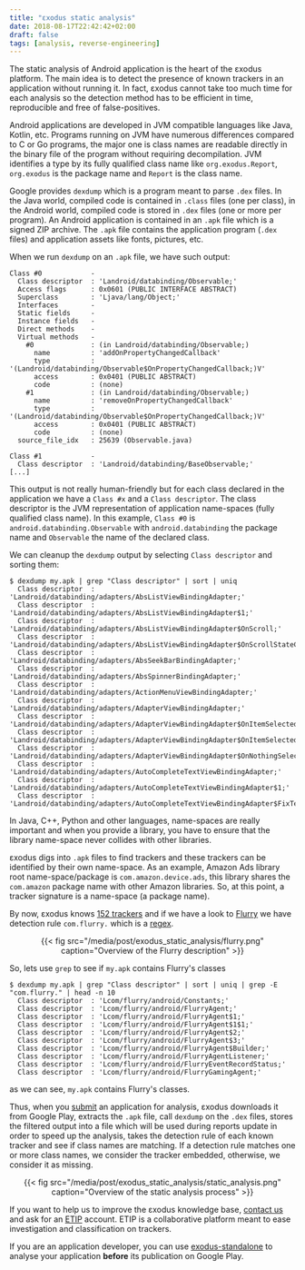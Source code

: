 ```yaml
---
title: "εxodus static analysis"
date: 2018-08-17T22:42:42+02:00
draft: false
tags: [analysis, reverse-engineering]
---
```


The static analysis of Android application is the heart of the εxodus platform. The main idea is to detect the presence of known trackers in an application without running it. In fact, εxodus cannot take too much time for each analysis so the detection method has to be efficient in time, reproducible and free of false-positives.

Android applications are developed in JVM compatible languages like Java, Kotlin, etc. Programs running on JVM have numerous differences compared to C or Go programs, the major one is class names are readable directly in the binary file of the program without requiring decompilation. JVM identifies a type by its fully qualified class name like `org.exodus.Report`, `org.exodus` is the package name and `Report` is the class name.

Google provides `dexdump` which is a program meant to parse `.dex` files. In the Java world, compiled code is contained in `.class` files (one per class), in the Android world, compiled code is stored in `.dex` files (one or more per program). An Android application is contained in an `.apk` file which is a signed ZIP archive. The `.apk` file contains the application program (`.dex` files) and application assets like fonts, pictures, etc.

When we run `dexdump` on an `.apk` file, we have such output:
```
Class #0            -
  Class descriptor  : 'Landroid/databinding/Observable;'
  Access flags      : 0x0601 (PUBLIC INTERFACE ABSTRACT)
  Superclass        : 'Ljava/lang/Object;'
  Interfaces        -
  Static fields     -
  Instance fields   -
  Direct methods    -
  Virtual methods   -
    #0              : (in Landroid/databinding/Observable;)
      name          : 'addOnPropertyChangedCallback'
      type          : '(Landroid/databinding/Observable$OnPropertyChangedCallback;)V'
      access        : 0x0401 (PUBLIC ABSTRACT)
      code          : (none)
    #1              : (in Landroid/databinding/Observable;)
      name          : 'removeOnPropertyChangedCallback'
      type          : '(Landroid/databinding/Observable$OnPropertyChangedCallback;)V'
      access        : 0x0401 (PUBLIC ABSTRACT)
      code          : (none)
  source_file_idx   : 25639 (Observable.java)

Class #1            -
  Class descriptor  : 'Landroid/databinding/BaseObservable;'
[...]
```
This output is not really human-friendly but for each class declared in the application we have a `Class #x` and a `Class descriptor`. The class descriptor is the JVM representation of application name-spaces (fully qualified class name). In this example, `Class #0` is `android.databinding.Observable` with `android.databinding` the package name and `Observable` the name of the declared class.

We can cleanup the `dexdump` output by selecting `Class descriptor` and sorting them:
```
$ dexdump my.apk | grep "Class descriptor" | sort | uniq
  Class descriptor  : 'Landroid/databinding/adapters/AbsListViewBindingAdapter;'
  Class descriptor  : 'Landroid/databinding/adapters/AbsListViewBindingAdapter$1;'
  Class descriptor  : 'Landroid/databinding/adapters/AbsListViewBindingAdapter$OnScroll;'
  Class descriptor  : 'Landroid/databinding/adapters/AbsListViewBindingAdapter$OnScrollStateChanged;'
  Class descriptor  : 'Landroid/databinding/adapters/AbsSeekBarBindingAdapter;'
  Class descriptor  : 'Landroid/databinding/adapters/AbsSpinnerBindingAdapter;'
  Class descriptor  : 'Landroid/databinding/adapters/ActionMenuViewBindingAdapter;'
  Class descriptor  : 'Landroid/databinding/adapters/AdapterViewBindingAdapter;'
  Class descriptor  : 'Landroid/databinding/adapters/AdapterViewBindingAdapter$OnItemSelected;'
  Class descriptor  : 'Landroid/databinding/adapters/AdapterViewBindingAdapter$OnItemSelectedComponentListener;'
  Class descriptor  : 'Landroid/databinding/adapters/AdapterViewBindingAdapter$OnNothingSelected;'
  Class descriptor  : 'Landroid/databinding/adapters/AutoCompleteTextViewBindingAdapter;'
  Class descriptor  : 'Landroid/databinding/adapters/AutoCompleteTextViewBindingAdapter$1;'
  Class descriptor  : 'Landroid/databinding/adapters/AutoCompleteTextViewBindingAdapter$FixText;'
```

In Java, C++, Python and other languages, name-spaces are really important and when you provide a library, you have to ensure that the library name-space never collides with other libraries.

εxodus digs into `.apk` files to find trackers and these trackers can be identified by their own name-space. As an example, Amazon Ads library root name-space/package is `com.amazon.device.ads`, this library shares the `com.amazon` package name with other Amazon libraries. So, at this point, a tracker signature is a name-space (a package name).

By now, εxodus knows [152 trackers](https://reports.exodus-privacy.eu.org/trackers/) and if we have a look to [Flurry](https://reports.exodus-privacy.eu.org/trackers/25/) we have detection rule `com.flurry.` which is a [regex](https://en.wikipedia.org/wiki/Regular_expression).
<center>
{{< fig src="/media/post/exodus_static_analysis/flurry.png" caption="Overview of the Flurry description" >}}
</center>

So, lets use `grep` to see if `my.apk` contains Flurry's classes
```
$ dexdump my.apk | grep "Class descriptor" | sort | uniq | grep -E "com.flurry." | head -n 10
  Class descriptor  : 'Lcom/flurry/android/Constants;'
  Class descriptor  : 'Lcom/flurry/android/FlurryAgent;'
  Class descriptor  : 'Lcom/flurry/android/FlurryAgent$1;'
  Class descriptor  : 'Lcom/flurry/android/FlurryAgent$1$1;'
  Class descriptor  : 'Lcom/flurry/android/FlurryAgent$2;'
  Class descriptor  : 'Lcom/flurry/android/FlurryAgent$3;'
  Class descriptor  : 'Lcom/flurry/android/FlurryAgent$Builder;'
  Class descriptor  : 'Lcom/flurry/android/FlurryAgentListener;'
  Class descriptor  : 'Lcom/flurry/android/FlurryEventRecordStatus;'
  Class descriptor  : 'Lcom/flurry/android/FlurryGamingAgent;'
```
as we can see, `my.apk` contains Flurry's classes.

Thus, when you [submit](https://reports.exodus-privacy.eu.org/analysis/submit/) an application for analysis, εxodus downloads it from Google Play, extracts the `.apk` file, call `dexdump` on the `.dex` files, stores the filtered output into a file which will be used during reports update in order to speed up the analysis, takes the detection rule of each known tracker and see if class names are matching. If a detection rule matches one or more class names, we consider the tracker embedded, otherwise, we consider it as missing.

<center>
{{< fig src="/media/post/exodus_static_analysis/static_analysis.png" caption="Overview of the static analysis process" >}}
</center>

If you want to help us to improve the εxodus knowledge base, [contact us](/page/who/) and ask for an [ETIP](http://etip.exodus-privacy.eu.org/) account. ETIP is a collaborative platform meant to ease investigation and classification on trackers.

If you are an application developer, you can use [exodus-standalone](https://github.com/Exodus-Privacy/exodus-standalone) to analyse your application **before** its publication on Google Play.
